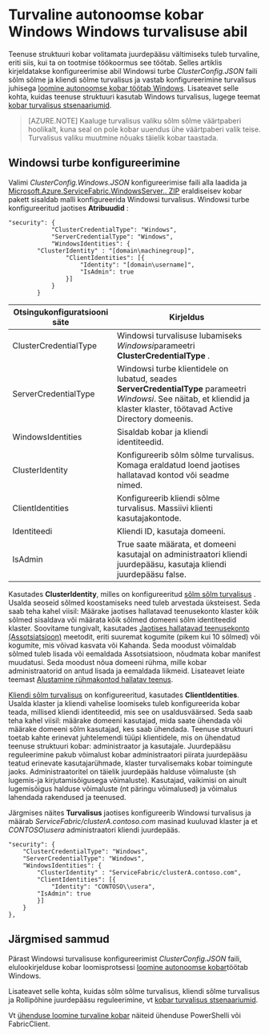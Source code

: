 <properties
   pageTitle="Turvaline klaster töötab Windows Windows turvalisuse abil | Microsoft Azure'i"
   description="Saate teada, kuidas konfigureerida sõlm sõlme ja kliendi sõlme turvalisus autonoomse klaster töötab Windows Windows turvalisuse abil."
   services="service-fabric"
   documentationCenter=".net"
   authors="rwike77"
   manager="timlt"
   editor=""/>

<tags
   ms.service="service-fabric"
   ms.devlang="dotnet"
   ms.topic="article"
   ms.tgt_pltfrm="NA"
   ms.workload="NA"
   ms.date="08/25/2016"
   ms.author="ryanwi"/>


# <a name="secure-a-standalone-cluster-on-windows-using-windows-security"></a>Turvaline autonoomse kobar Windows Windows turvalisuse abil

Teenuse struktuuri kobar volitamata juurdepääsu vältimiseks tuleb turvaline, eriti siis, kui ta on tootmise töökoormus see töötab. Selles artiklis kirjeldatakse konfigureerimise abil Windowsi turbe *ClusterConfig.JSON* faili sõlm sõlme ja kliendi sõlme turvalisus ja vastab konfigureerimine turvalisus juhisega [loomine autonoomse kobar töötab Windows](service-fabric-cluster-creation-for-windows-server.md). Lisateavet selle kohta, kuidas teenuse struktuuri kasutab Windows turvalisus, lugege teemat [kobar turvalisus stsenaariumid](service-fabric-cluster-security.md).

>[AZURE.NOTE]
Kaaluge turvalisus valiku sõlm sõlme väärtpaberi hoolikalt, kuna seal on pole kobar uuendus ühe väärtpaberi valik teise. Turvalisus valiku muutmine nõuaks täielik kobar taastada.

## <a name="configure-windows-security"></a>Windowsi turbe konfigureerimine
Valimi *ClusterConfig.Windows.JSON* konfigureerimise faili alla laadida ja [Microsoft.Azure.ServiceFabric.WindowsServer.<version>. ZIP](http://go.microsoft.com/fwlink/?LinkId=730690) eraldiseisev kobar pakett sisaldab malli konfigureerida Windowsi turvalisus.  Windowsi turbe konfigureeritud jaotises **Atribuudid** :

```
"security": {
            "ClusterCredentialType": "Windows",
            "ServerCredentialType": "Windows",
            "WindowsIdentities": {
        "ClusterIdentity" : "[domain\machinegroup]",
                "ClientIdentities": [{
                    "Identity": "[domain\username]",
                    "IsAdmin": true
                }]
            }
        }
```

|**Otsingukonfiguratsiooni säte**|**Kirjeldus**|
|-----------------------|--------------------------|
|ClusterCredentialType|Windowsi turvalisuse lubamiseks *Windowsi*parameetri **ClusterCredentialType** .|
|ServerCredentialType|Windowsi turbe klientidele on lubatud, seades **ServerCredentialType** parameetri *Windowsi*. See näitab, et kliendid ja klaster klaster, töötavad Active Directory domeenis.|
|WindowsIdentities|Sisaldab kobar ja kliendi identiteedid.|
|ClusterIdentity|Konfigureerib sõlm sõlme turvalisus. Komaga eraldatud loend jaotises hallatavad kontod või seadme nimed.|
|ClientIdentities|Konfigureerib kliendi sõlme turvalisus. Massiivi klienti kasutajakontode.|
|Identiteedi|Kliendi ID, kasutaja domeeni.|
|IsAdmin|True saate määrata, et domeeni kasutajal on administraatori kliendi juurdepääsu, kasutaja kliendi juurdepääsu false.|

Kasutades **ClusterIdentity**, milles on konfigureeritud [sõlm sõlm turvalisus](service-fabric-cluster-security.md#node-to-node-security) . Usalda seoseid sõlmed koostamiseks need tuleb arvestada üksteisest. Seda saab teha kahel viisil: Määrake jaotises hallatavad teenusekonto klaster kõik sõlmed sisaldava või määrata kõik sõlmed domeeni sõlm identiteedid klaster. Soovitame tungivalt, kasutades [Jaotises hallatavad teenusekonto (Assotsiatsioon)](https://technet.microsoft.com/library/hh831782.aspx) meetodit, eriti suuremat kogumite (pikem kui 10 sõlmed) või kogumite, mis võivad kasvata või Kahanda.
Seda moodust võimaldab sõlmed tuleb lisada või eemaldada Assotsiatsioon, nõudmata kobar manifest muudatusi. Seda moodust nõua domeeni rühma, mille kobar administraatorid on antud lisada ja eemaldada liikmeid. Lisateavet leiate teemast [Alustamine rühmakontod hallatav teenus](http://technet.microsoft.com/library/jj128431.aspx).

[Kliendi sõlm turvalisus](service-fabric-cluster-security.md#client-to-node-security) on konfigureeritud, kasutades **ClientIdentities**. Usalda klaster ja kliendi vahelise loomiseks tuleb konfigureerida kobar teada, millised kliendi identiteedid, mis see on usaldusväärsed. Seda saab teha kahel viisil: määrake domeeni kasutajad, mida saate ühendada või määrake domeeni sõlm kasutajad, kes saab ühendada. Teenuse struktuuri toetab kahte erinevat juhtelemendi tüüpi klientidele, mis on ühendatud teenuse struktuuri kobar: administraator ja kasutajale. Juurdepääsu reguleerimine pakub võimalust kobar administraatori piirata juurdepääsu teatud erinevate kasutajarühmade, klaster turvalisemaks kobar toimingute jaoks.  Administraatoritel on täielik juurdepääs halduse võimaluste (sh lugemis-ja kirjutamisõigusega võimaluste). Kasutajad, vaikimisi on ainult lugemisõigus halduse võimaluste (nt päringu võimalused) ja võimalus lahendada rakendused ja teenused.

Järgmises näites **Turvalisus** jaotises konfigureerib Windowsi turvalisus ja määrab *ServiceFabric/clusterA.contoso.com* masinad kuuluvad klaster ja et *CONTOSO\usera* administraatori kliendi juurdepääs.

```
"security": {
    "ClusterCredentialType": "Windows",
    "ServerCredentialType": "Windows",
    "WindowsIdentities": {
        "ClusterIdentity" : "ServiceFabric/clusterA.contoso.com",
        "ClientIdentities": [{
            "Identity": "CONTOSO\\usera",
        "IsAdmin": true
        }]
    }
},
```

## <a name="next-steps"></a>Järgmised sammud

Pärast Windowsi turvalisuse konfigureerimist *ClusterConfig.JSON* faili, elulookirjelduse kobar loomisprotsessi [loomine autonoomse kobar](service-fabric-cluster-creation-for-windows-server.md)töötab Windows.

Lisateavet selle kohta, kuidas sõlm sõlme turvalisus, kliendi sõlme turvalisus ja Rollipõhine juurdepääsu reguleerimine, vt [kobar turvalisus stsenaariumid](service-fabric-cluster-security.md).

Vt [ühenduse loomine turvaline kobar](service-fabric-connect-to-secure-cluster.md) näiteid ühenduse PowerShelli või FabricClient.
